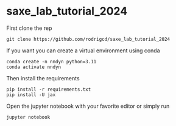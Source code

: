 # saxe_lab_tutorial_2024

First clone the rep
```
git clone https://github.com/rodrigcd/saxe_lab_tutorial_2024
```

If you want you can create a virtual environment using conda
```
conda create -n nndyn python=3.11
conda activate nndyn
```

Then install the requirements
```
pip install -r requirements.txt
pip install -U jax
```



Open the jupyter notebook with your favorite editor or simply run
```
jupyter notebook
```
